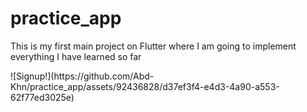 # practice_app

<p> This is my first main project on Flutter where I am going to implement everything I have learned so far</p>
![Signup!](https://github.com/Abd-Khn/practice_app/assets/92436828/d37ef3f4-e4d3-4a90-a553-62f77ed3025e)
